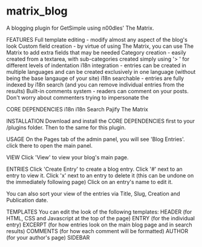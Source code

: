 matrix_blog
===========

A blogging plugin for GetSimple using n00dles' The Matrix.

FEATURES
  Full template editing - modify almost any aspect of the blog's look
  Custom field creation - by virtue of using The Matrix, you can use The Matrix to add extra fields that may be needed
  Category creation - easily created from a textarea, with sub-categories created simply using '> ' for different levels of indentation
  i18n integration - entries can be created in multiple languages and can be created exclusively in one language (without
                    being the base langauge of your site)
  i18n searchable - entries are fully indexed by i18n search (and you can remove individual entries from the results)
  Built-in comments system - readers can comment on your posts. Don't worry about commenters trying to impersonate
              the

CORE DEPENDENCIES
i18n
i18n Search
Pajify
The Matrix

INSTALLATION
Download and install the CORE DEPENDENCIES first to your /plugins folder. Then to the same for this plugin.

USAGE
On the Pages tab of the admin panel, you will see 'Blog Entries'. click there to open the main panel.

  VIEW
  Click 'View' to view your blog's main page.
  
  ENTRIES
  Click 'Create Entry' to create a blog entry.
  Click '#' next to an entry to view it.
  Click 'x' next to an entry to delete it (this can be undone on the immediately following page)
  Click on an entry's name to edit it.
  
  You can also sort your view of the entries via Title, Slug, Creation and Publication date.
  
  TEMPLATES
  You can edit the look of the following templates:
    HEADER (for HTML, CSS and Javascript at the top of the page)
    ENTRY (for the individual entry)
    EXCERPT (for how entries look on the main blog page and in search results)
    COMMENTS (for how each comment will be formatted)
    AUTHOR (for your author's page)
    SIDEBAR
